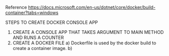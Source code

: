 ﻿Reference
https://docs.microsoft.com/en-us/dotnet/core/docker/build-container?tabs=windows

STEPS TO CREATE DOCKER CONSOLE APP
1) CREATE A CONSOLE APP THAT TAKES ARGUMENT TO MAIN METHOD AND RUNS A COUNTER
2) CREATE A DOCKER FILE
	a) Dockerfile is used by the docker build to create a container image.
	b) 